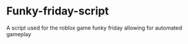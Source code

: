 # Funky-friday-script
A script used for the roblox game funky friday allowing for automated gameplay
